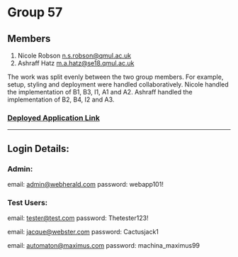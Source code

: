 # Group 57

## Members

1. Nicole Robson n.s.robson@qmul.ac.uk
2. Ashraff Hatz m.a.hatz@se18.qmul.ac.uk

The work was split evenly between the two group members. For example, setup, styling and deployment were handled collaboratively. Nicole handled the implementation of B1, B3, I1, A1 and A2. Ashraff handled the implementation of B2, B4, I2 and A3. 

### [Deployed Application Link]()

---
## Login Details:

### Admin: 

email: admin@webherald.com
password: webapp101!

### Test Users:

email: tester@test.com
password: Thetester123!

email: jacque@webster.com
password: Cactusjack1

email: automaton@maximus.com
password: machina_maximus99

